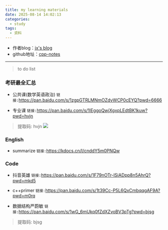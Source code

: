 ```yaml
---
title: my learning materials
date: 2025-08-14 14:02:13
categories:
  - study
tags:
  - 资料
---
```


- 作者blog：[jx's blog](https://jaxon1216.github.io/ "个人博客")
- github地址：[cpp-notes](https://github.com/Jaxon1216/cpp-notes)
---
> to do list


### 考研最全汇总
- 公共课(数学英语政治)
`链接:`https://pan.baidu.com/s/1zgpGTRLMNmOZdvWCP0cEYQ?pwd=6666

- 专业课
`链接:`https://pan.baidu.com/s/1lEggoQwjXgxpLEdtBK1kuw?pwd=hvjn 
> 提取码: hvjn 
![](/img/math.png)

### English
- summarize
`链接:`https://kdocs.cn/l/cnddY5m0PNQw

### Code

- 抖音英雄
`链接:`https://pan.baidu.com/s/1F79nOTr-lSiADpp8n5AhrQ?pwd=mkd5 

- c++primer
`链接:`https://pan.baidu.com/s/1t39Cc-P5L6QxCmbqqgAF9A?pwd=m0rq

- 数据结构严蔚敏
`链接:`https://pan.baidu.com/s/1wG_6mUkq0fZdXZvoBV3pTg?pwd=bjsg 
> 提取码: bjsg 
